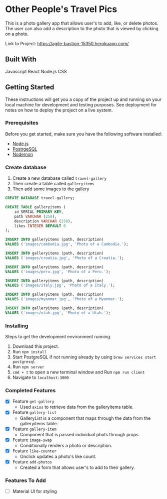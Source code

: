 # Other People's Travel Pics

This is a photo gallery app that allows user's to add, like, or delete photos. The user can also add a description to the photo that is viewed by clicking on a photo.

Link to Project: https://agile-bastion-15350.herokuapp.com/

## Built With

Javascript
React
Node.js
CSS

## Getting Started

These instructions will get you a copy of the project up and running on your local machine for development and testing purposes. See deployment for notes on how to deploy the project on a live system.

### Prerequisites

Before you get started, make sure you have the following software installed:

- [Node.js](https://nodejs.org/en/)
- [PostrgeSQL](https://www.postgresql.org/)
- [Nodemon](https://nodemon.io/)

### Create database

1. Create a new database called `travel-gallery`
2. Then create a table called `galleryitems`
3. Then add some images to the gallery

```SQL
CREATE DATABASE travel-gallery;

CREATE TABLE galleryitems (
    id SERIAL PRIMARY KEY,
	path VARCHAR (250),
	description VARCHAR (250),
    likes INTEGER DEFAULT 0
);

INSERT INTO galleryitems (path, description)
VALUES ('images/cambodia.jpg', 'Photo of a Cambodia.');

INSERT INTO galleryitems (path, description)
VALUES ('images/croatia.jpg', 'Photo of a Croatia.');

INSERT INTO galleryitems (path, description)
VALUES ('images/peru.jpg', 'Photo of a Peru.');

INSERT INTO galleryitems (path, description)
VALUES ('images/italy.jpg', 'Photo of a Italy.');

INSERT INTO galleryitems (path, description)
VALUES ('images/myanmar.jpg', 'Photo of a Myanmar.');

INSERT INTO galleryitems (path, description)
VALUES ('images/utah.jpg', 'Photo of a Utah.');
```

### Installing

Steps to get the development environment running.

1. Download this project.
2. Run `npm install`
3. Start PostgreSQL if not running already by using `brew services start postgresql`
4. Run `npm server`
5. `cmd + t` to open a new terminal window and Run `npm run client`
6. Navigate to `localhost:3000`

### Completed Features

- [x] Feature `get-gallery`
    - Used `axios` to retrieve data from the galleryitems table.
- [x] Feature `gallery-list`
    - GalleryList is a component that maps through the data from the galleryitems table.
- [x] Feature `gallery-item`
    - Component that is passed individual phots through props.
- [x] Feature `image-swap`
    - Conditionally renders a photo or description.
- [x] Feature `like-counter`
    - Onclick updates a photo's like count.
- [x] Feature `add-photos`
    - Created a form that allows user's to add to their gallery.


### Features To Add

- [ ] Material UI for styling